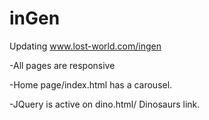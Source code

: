 # inGen
Updating www.lost-world.com/ingen


-All pages are responsive

-Home page/index.html has a carousel.

-JQuery is active on dino.html/ Dinosaurs link.
